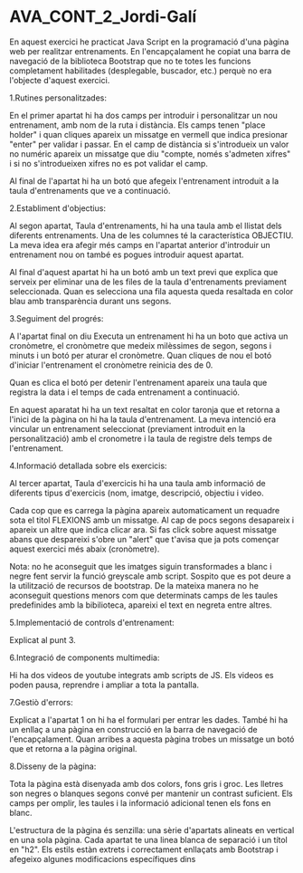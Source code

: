 # AVA_CONT_2_Jordi-Galí

En aquest exercici he practicat Java Script en la programació d'una pàgina web per realitzar entrenaments. En l'encapçalament he copiat una barra de navegació de la biblioteca Bootstrap que no te totes les funcions completament habilitades (desplegable, buscador, etc.) perquè no era l'objecte d'aquest exercici. 

1.Rutines personalitzades:

En el primer apartat hi ha dos camps per introduir i personalitzar un nou entrenament, amb nom de la ruta i distància. Els camps tenen "place holder" i quan cliques apareix un missatge en vermell que indica presionar "enter" per validar i passar.  En el camp de distància si s'introdueix un valor no numéric apareix un missatge que diu "compte, només s'admeten xifres" i si no s'introdueixen xifres no es pot validar el camp. 

Al final de l'apartat hi ha un botó que afegeix l'entrenament introduit a la taula d'entrenaments que ve a continuació. 


2.Establiment d'objectius:

Al segon apartat, Taula d'entrenaments, hi ha una taula amb el llistat dels diferents entrenaments. Una de les columnes té la característica OBJECTIU. La meva idea era afegir més camps en l'apartat anterior d'introduir un entrenament nou on també es pogues introduir aquest apartat.

Al final d'aquest apartat hi ha un botó amb un text previ que explica que serveix per eliminar una de les files de la taula d'entrenaments previament seleccionada. Quan es selecciona una fila aquesta queda resaltada en color blau amb transparència durant uns segons. 


3.Seguiment del progrés:

A l'apartat final on diu Executa un entrenament hi ha un boto que activa un cronòmetre, el cronòmetre que medeix milèssimes de segon, segons i minuts i un botó per aturar el cronòmetre. Quan cliques de nou el botó d'iniciar l'entrenament el cronòmetre reinicia des de 0. 

Quan es clica el botó per detenir l'entrenament apareix una taula que registra la data i el temps de cada entrenament a continuació. 

En aquest aparatat hi ha un text resaltat en color taronja que et retorna a l'inici de la pàgina on hi ha la taula d'entrenament. La meva intenció era vincular un entrenament seleccionat (previament introduit en la personalització) amb el cronometre i la taula de registre dels temps de l'entrenament. 


4.Informació detallada sobre els exercicis:

Al tercer apartat, Taula d'exercicis hi ha una taula amb informació de diferents tipus d'exercicis (nom, imatge, descripció, objectiu i video. 

Cada cop que es carrega la pàgina apareix automaticament un requadre sota el titol FLEXIONS amb un missatge. Al cap de pocs segons desapareix i apareix un altre que indica clicar ara. Si fas click sobre aquest missatge abans que despareixi s'obre un "alert" que t'avisa que ja pots començar aquest exercici més abaix (cronòmetre).

Nota: no he aconseguit que les imatges siguin transformades a blanc i negre fent servir la funció greyscale amb script.  Sospito que es pot deure a la utilització de recursos de bootstrap. De la mateixa manera no he aconseguit questions menors com que determinats camps de les taules predefinides amb la bibilioteca, apareixi el text en negreta entre altres. 


5.Implementació de controls d'entrenament:

Explicat al punt 3.


6.Integració de components multimedia:

Hi ha dos videos de youtube integrats amb scripts de JS. Els videos es poden pausa, reprendre i ampliar a tota la pantalla. 


7.Gestiò d'errors:

Explicat a l'apartat 1 on hi ha el formulari per entrar les dades. 
També hi ha un enllaç a una pàgina en construcció en la barra de navegació de l'encapçalament. Quan arribes a aquesta pàgina trobes un missatge un botó que et retorna a la pàgina original. 


8.Disseny de la pàgina:

Tota la pàgina està disenyada amb dos colors, fons gris i groc. Les lletres son negres o blanques segons convé per mantenir un contrast suficient. Els camps per omplir, les taules i la informació adicional tenen els fons en blanc. 

L'estructura de la pàgina és senzilla: una sèrie d'apartats alineats en vertical en una sola pàgina. Cada apartat te una linea blanca de separació i un títol en "h2".  Els estils estàn extrets i correctament enllaçats amb Bootstrap i afegeixo algunes modificacions específiques dins <style> del <head> per no haver d'enllaçar un altre arxiu CSS i tenir-ho tot en un sol arxiu .html. 

Les funcionalitats de JavaSript es troben al final del <body> en l'html. 

9.Altres consideracions:

He aconseguit generar i modificar les taules d'entrenament i registre amb el cronòmetre però no he aconseguit poder esborrar correctament les files al seleccionar-les. 

